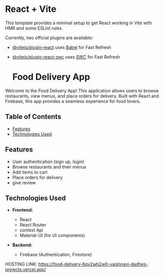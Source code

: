 # React + Vite

This template provides a minimal setup to get React working in Vite with HMR and some ESLint rules.

Currently, two official plugins are available:

- [@vitejs/plugin-react](https://github.com/vitejs/vite-plugin-react/blob/main/packages/plugin-react/README.md) uses [Babel](https://babeljs.io/) for Fast Refresh
- [@vitejs/plugin-react-swc](https://github.com/vitejs/vite-plugin-react-swc) uses [SWC](https://swc.rs/) for Fast Refresh


  # Food Delivery App

Welcome to the Food Delivery App! This application allows users to browse restaurants, view menus, and place orders for delivery. Built with React and Firebase, this app provides a seamless experience for food lovers.

## Table of Contents

- [Features](#features)
- [Technologies Used](#technologies-used)

## Features

- User authentication (sign up, login)
- Browse restaurants and their menus
- Add items to cart
- Place orders for delivery
- give review

## Technologies Used

- **Frontend:**
  - React
  - React Router
  - context Api
  - Material-UI (for UI components)

- **Backend:**
  - Firebase (Authentication, Firestore)

HOSTING LINK: https://food-delivery-6qv2wh2w0-vaishnavi-dadhes-projects.vercel.app/
